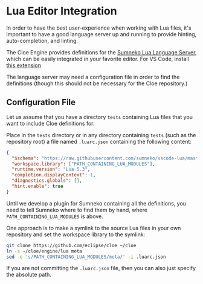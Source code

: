 Lua Editor Integration
======================

In order to have the best user-experience when working with Lua files, it's
important to have a good language server up and running to provide
hinting, auto-completion, and linting.

The Cloe Engine provides definitions for the
[Sumneko Lua Language Server](https://github.com/LuaLS/vscode-lua),
which can be easily integrated in your favorite editor.
For VS Code, install [this extension](https://marketplace.visualstudio.com/items?itemName=sumneko.lua)

The language server may need a configuration file in order to find the
definitions (though this should not be necessary for the Cloe repository.)

Configuration File
------------------

Let us assume that you have a directory `tests` containing Lua files that you
want to include Cloe definitions for.

Place in the `tests` directory or in any directory containing `tests` (such
as the repository root) a file named `.luarc.json` containing the following
content:

```json
{
  "$schema": "https://raw.githubusercontent.com/sumneko/vscode-lua/master/setting/schema.json",
  "workspace.library": ["PATH_CONTAINING_LUA_MODULES"],
  "runtime.version": "Lua 5.3",
  "completion.displayContext": 1,
  "diagnostics.globals": [],
  "hint.enable": true
}
```

Until we develop a plugin for Sumneko containing all the definitions, you need
to tell Sumneko where to find them by hand, where `PATH_CONTAINING_LUA_MODULES`
is above.

One approach is to make a symlink to the source Lua files in your own
repository and set the workspace library to the symlink:

```sh
git clone https://github.com/eclipse/cloe ~/cloe
ln -s ~/cloe/engine/lua meta
sed -e 's/PATH_CONTAINING_LUA_MODULES/meta/' -i .luarc.json
```

If you are not committing the `.luarc.json` file, then you can also just
specify the absolute path.
